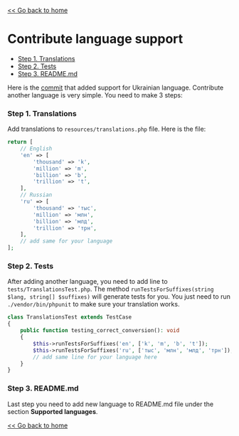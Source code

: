 [<< Go back to home](https://github.com/SerhiiCho/short-number/blob/master/README.md)

# Contribute language support

- [Step 1. Translations](#step-1-translations)
- [Step 2. Tests](#step-2-tests)
- [Step 3. README.md](#step-3-readmemd)

Here is the [commit](https://github.com/SerhiiCho/short-number/commit/fdafe3e61c4b1e5bfe16594b76d5a95b4c4aee4c) that added support for Ukrainian language.
Contribute another language is very simple. You need to make 3 steps:

### Step 1. Translations
Add translations to `resources/translations.php` file. Here is the file:

```php
return [
    // English
    'en' => [
        'thousand' => 'k',
        'million' => 'm',
        'billion' => 'b',
        'trillion' => 't',
    ],
    // Russian
    'ru' => [
        'thousand' => 'тыс',
        'million' => 'млн',
        'billion' => 'млд',
        'trillion' => 'трн',
    ],
    // add same for your language
];
```

### Step 2. Tests

After adding another language, you need to add line to `tests/TranslationsTest.php`. The method `runTestsForSuffixes(string $lang, string[] $suffixes)` will generate tests for you. You just need to run `./vendor/bin/phpunit` to make sure your translation works. 

```php
class TranslationsTest extends TestCase
{
    public function testing_correct_conversion(): void
    {
        $this->runTestsForSuffixes('en', ['k', 'm', 'b', 't']);
        $this->runTestsForSuffixes('ru', ['тыс', 'млн', 'млд', 'трн']);
        // add same line for your language here
    }
}
```

### Step 3. README.md

Last step you need to add new language to README.md file under the section **Supported languages**.

[<< Go back to home](https://github.com/SerhiiCho/short-number/blob/master/README.md)
